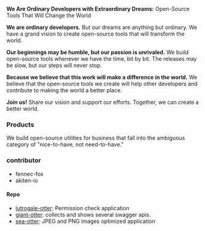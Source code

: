 **We Are Ordinary Developers with Extraordinary Dreams:** Open-Source Tools That Will Change the World

**We are ordinary developers.** But our dreams are anything but ordinary. We have a grand vision to create open-source tools that will transform the world.

**Our beginnings may be humble, but our passion is unrivaled.** We build open-source tools whenever we have the time, bit by bit. The releases may be slow, but our steps will never stop.

**Because we believe that this work will make a difference in the world.** We believe that the open-source tools we create will help other developers and contribute to making the world a better place.

**Join us!** Share our vision and support our efforts. Together, we can create a better world.

### Products
We build open-source utilities for business that fall into the ambiguous category of "nice-to-have, not need-to-have."

### contributor 
- fennec-fox
- akiten-io

#### Repo
- [lutrogale-otter](https://github.com/stray-cat-developers/lutrogale-otter): Permission check application
- [giant-otter](https://github.com/stray-cat-developers/giant-otter): collects and shows several swagger apis.
- [sea-otter](https://github.com/stray-cat-developers/sea-otter): JPEG and PNG images optimized application
